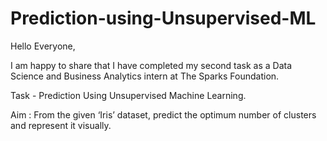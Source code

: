 # Prediction-using-Unsupervised-ML
Hello Everyone,

I am happy to share that I have completed my second task as a Data Science and Business Analytics intern at The Sparks Foundation.

Task - Prediction Using Unsupervised Machine Learning.

Aim : From the given ‘Iris’ dataset, predict the optimum number of clusters and represent it visually.
